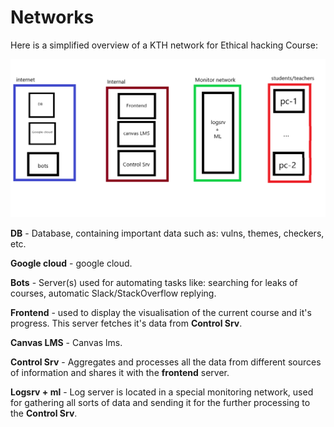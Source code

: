 # Networks

Here is a simplified overview of a KTH network for Ethical hacking Course:

![](./images/ARCHITECTURE.png)

**DB** - Database, containing important data such as: vulns, themes, checkers, etc.

**Google cloud** - google cloud.

**Bots** - Server(s) used for automating tasks like: searching for leaks of courses, automatic Slack/StackOverflow replying.

**Frontend** - used to display the visualisation of the current course and it's progress. This server fetches it's data from **Control Srv**.

**Canvas LMS** - Canvas lms.

**Control Srv** - Aggregates and processes all the data from different sources of information and shares it with the **frontend** server.

**Logsrv + ml** - Log server is located in a special monitoring network, used for gathering all sorts of data and sending it for the further processing to the **Control Srv**.

